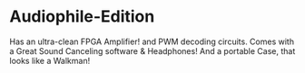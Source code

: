 # Audiophile-Edition
Has an ultra-clean FPGA Amplifier! and PWM decoding circuits. Comes with a Great Sound Canceling software &amp; Headphones! And a portable Case, that looks like a Walkman!
